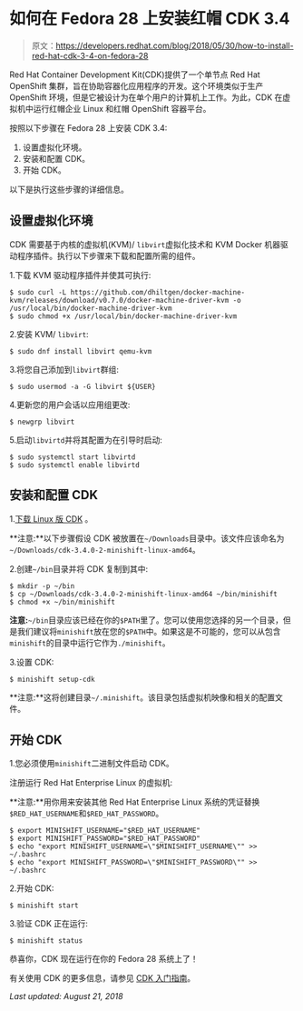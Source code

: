 # 如何在 Fedora 28 上安装红帽 CDK 3.4

> 原文：<https://developers.redhat.com/blog/2018/05/30/how-to-install-red-hat-cdk-3-4-on-fedora-28>

Red Hat Container Development Kit(CDK)提供了一个单节点 Red Hat OpenShift 集群，旨在协助容器化应用程序的开发。这个环境类似于生产 OpenShift 环境，但是它被设计为在单个用户的计算机上工作。为此，CDK 在虚拟机中运行红帽企业 Linux 和红帽 OpenShift 容器平台。

按照以下步骤在 Fedora 28 上安装 CDK 3.4:

1.  设置虚拟化环境。
2.  安装和配置 CDK。
3.  开始 CDK。

以下是执行这些步骤的详细信息。

## 设置虚拟化环境

CDK 需要基于内核的虚拟机(KVM)/ `libvirt`虚拟化技术和 KVM Docker 机器驱动程序插件。执行以下步骤来下载和配置所需的组件。

1.下载 KVM 驱动程序插件并使其可执行:

```
$ sudo curl -L https://github.com/dhiltgen/docker-machine-kvm/releases/download/v0.7.0/docker-machine-driver-kvm -o /usr/local/bin/docker-machine-driver-kvm
$ sudo chmod +x /usr/local/bin/docker-machine-driver-kvm

```

2.安装 KVM/ `libvirt`:

```
$ sudo dnf install libvirt qemu-kvm

```

3.将您自己添加到`libvirt`群组:

```
$ sudo usermod -a -G libvirt ${USER}

```

4.更新您的用户会话以应用组更改:

```
$ newgrp libvirt

```

5.启动`libvirtd`并将其配置为在引导时启动:

```
$ sudo systemctl start libvirtd
$ sudo systemctl enable libvirtd

```

## 安装和配置 CDK

1.[下载 Linux 版 CDK](https://developers.redhat.com/products/cdk/download/) 。

**注意:**以下步骤假设 CDK 被放置在`~/Downloads`目录中。该文件应该命名为`~/Downloads/cdk-3.4.0-2-minishift-linux-amd64`。

2.创建`~/bin`目录并将 CDK 复制到其中:

```
$ mkdir -p ~/bin
$ cp ~/Downloads/cdk-3.4.0-2-minishift-linux-amd64 ~/bin/minishift
$ chmod +x ~/bin/minishift

```

**注意:**`~/bin`目录应该已经在你的`$PATH`里了。您可以使用您选择的另一个目录，但是我们建议将`minishift`放在您的`$PATH`中。如果这是不可能的，您可以从包含`minishift`的目录中运行它作为`./minishift`。

3.设置 CDK:

```
$ minishift setup-cdk

```

**注意:**这将创建目录`~/.minishift`。该目录包括虚拟机映像和相关的配置文件。

## 开始 CDK

1.您必须使用`minishift`二进制文件启动 CDK。

注册运行 Red Hat Enterprise Linux 的虚拟机:

**注意:**用你用来安装其他 Red Hat Enterprise Linux 系统的凭证替换`$RED_HAT_USERNAME`和`$RED_HAT_PASSWORD`。

```
$ export MINISHIFT_USERNAME="$RED_HAT_USERNAME"
$ export MINISHIFT_PASSWORD="$RED_HAT_PASSWORD"
$ echo "export MINISHIFT_USERNAME=\"$MINISHIFT_USERNAME\"" >> ~/.bashrc
$ echo "export MINISHIFT_PASSWORD=\"$MINISHIFT_PASSWORD\"" >> ~/.bashrc

```

2.开始 CDK:

```
$ minishift start

```

3.验证 CDK 正在运行:

```
$ minishift status

```

恭喜你，CDK 现在运行在你的 Fedora 28 系统上了！

有关使用 CDK 的更多信息，请参见 [CDK 入门指南](https://access.redhat.com/documentation/en-us/red_hat_container_development_kit/3.4/html-single/getting_started_guide/index)。

*Last updated: August 21, 2018*